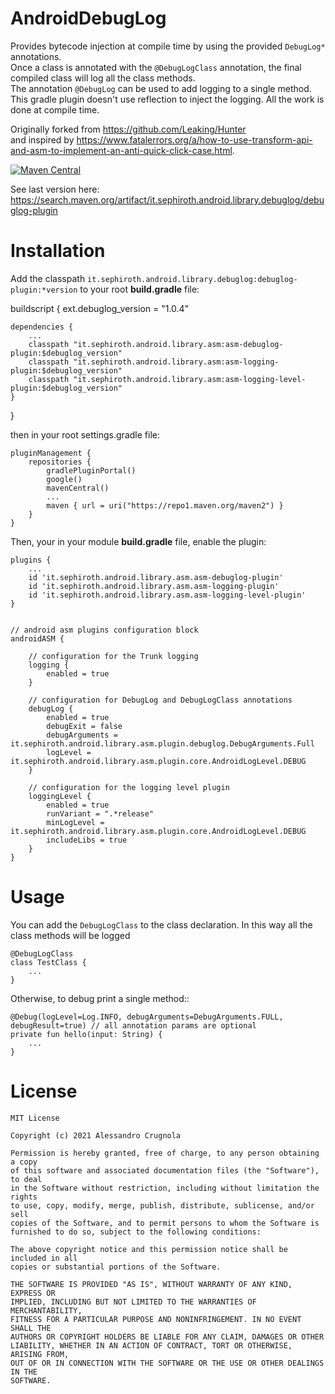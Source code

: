 # AndroidDebugLog

Provides bytecode injection at compile time by using the provided `DebugLog*` annotations. <br />
Once a class is annotated with the `@DebugLogClass` annotation, the final compiled class will log all the class methods. <br />
The annotation `@DebugLog` can be used to add logging to a single method.<br />
This gradle plugin doesn't use reflection to inject the logging. All the work is done at compile time.


Originally forked from https://github.com/Leaking/Hunter <br />
and inspired by https://www.fatalerrors.org/a/how-to-use-transform-api-and-asm-to-implement-an-anti-quick-click-case.html.

[![Maven Central](https://img.shields.io/maven-central/v/it.sephiroth.android.library.debuglog/debuglog-plugin)](https://repo1.maven.org/maven2/it/sephiroth/android/library/debuglog/debuglog-plugin/)

See last version here: https://search.maven.org/artifact/it.sephiroth.android.library.debuglog/debuglog-plugin


# Installation

Add the classpath `it.sephiroth.android.library.debuglog:debuglog-plugin:*version` to your root **build.gradle** file:


buildscript {
    ext.debuglog_version = "1.0.4"

    dependencies {
        ...
        classpath "it.sephiroth.android.library.asm:asm-debuglog-plugin:$debuglog_version"
        classpath "it.sephiroth.android.library.asm:asm-logging-plugin:$debuglog_version"
        classpath "it.sephiroth.android.library.asm:asm-logging-level-plugin:$debuglog_version"
    }
}


then in your root settings.gradle file:


    pluginManagement {
        repositories {
            gradlePluginPortal()
            google()
            mavenCentral()
            ...
            maven { url = uri("https://repo1.maven.org/maven2") }
        }
    }


Then, your in your module **build.gradle** file, enable the plugin:

    plugins {
        ...
        id 'it.sephiroth.android.library.asm.asm-debuglog-plugin'
        id 'it.sephiroth.android.library.asm.asm-logging-plugin'
        id 'it.sephiroth.android.library.asm.asm-logging-level-plugin'
    }

    
    // android asm plugins configuration block
    androidASM {

        // configuration for the Trunk logging
        logging {
            enabled = true
        }

        // configuration for DebugLog and DebugLogClass annotations
        debugLog {
            enabled = true
            debugExit = false
            debugArguments = it.sephiroth.android.library.asm.plugin.debuglog.DebugArguments.Full
            logLevel = it.sephiroth.android.library.asm.plugin.core.AndroidLogLevel.DEBUG
        }

        // configuration for the logging level plugin
        loggingLevel {
            enabled = true
            runVariant = ".*release"
            minLogLevel = it.sephiroth.android.library.asm.plugin.core.AndroidLogLevel.DEBUG
            includeLibs = true
        }
    }

# Usage

You can add the `DebugLogClass` to the class declaration. In this way all the class methods will be logged

    @DebugLogClass
    class TestClass {
        ...
    }


Otherwise, to debug print a single method::

    @Debug(logLevel=Log.INFO, debugArguments=DebugArguments.FULL, debugResult=true) // all annotation params are optional
    private fun hello(input: String) {
        ...
    }


# License

    MIT License

    Copyright (c) 2021 Alessandro Crugnola

    Permission is hereby granted, free of charge, to any person obtaining a copy
    of this software and associated documentation files (the "Software"), to deal
    in the Software without restriction, including without limitation the rights
    to use, copy, modify, merge, publish, distribute, sublicense, and/or sell
    copies of the Software, and to permit persons to whom the Software is
    furnished to do so, subject to the following conditions:

    The above copyright notice and this permission notice shall be included in all
    copies or substantial portions of the Software.

    THE SOFTWARE IS PROVIDED "AS IS", WITHOUT WARRANTY OF ANY KIND, EXPRESS OR
    IMPLIED, INCLUDING BUT NOT LIMITED TO THE WARRANTIES OF MERCHANTABILITY,
    FITNESS FOR A PARTICULAR PURPOSE AND NONINFRINGEMENT. IN NO EVENT SHALL THE
    AUTHORS OR COPYRIGHT HOLDERS BE LIABLE FOR ANY CLAIM, DAMAGES OR OTHER
    LIABILITY, WHETHER IN AN ACTION OF CONTRACT, TORT OR OTHERWISE, ARISING FROM,
    OUT OF OR IN CONNECTION WITH THE SOFTWARE OR THE USE OR OTHER DEALINGS IN THE
    SOFTWARE.
